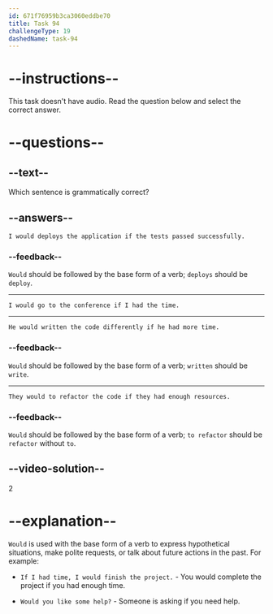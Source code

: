 ```yaml
---
id: 671f76959b3ca3060eddbe70
title: Task 94
challengeType: 19
dashedName: task-94
---
```


# --instructions--

This task doesn't have audio. Read the question below and select the correct answer.

# --questions--

## --text--

Which sentence is grammatically correct?

## --answers--

`I would deploys the application if the tests passed successfully.`

### --feedback--

`Would` should be followed by the base form of a verb; `deploys` should be `deploy`.

---

`I would go to the conference if I had the time.`

---

`He would written the code differently if he had more time.`

### --feedback--

`Would` should be followed by the base form of a verb; `written` should be `write`.

---

`They would to refactor the code if they had enough resources.`

### --feedback--

`Would` should be followed by the base form of a verb; `to refactor` should be `refactor` without `to`.

## --video-solution--

2

# --explanation--

`Would` is used with the base form of a verb to express hypothetical situations, make polite requests, or talk about future actions in the past. For example:

- `If I had time, I would finish the project.` - You would complete the project if you had enough time.

- `Would you like some help?` - Someone is asking if you need help.
